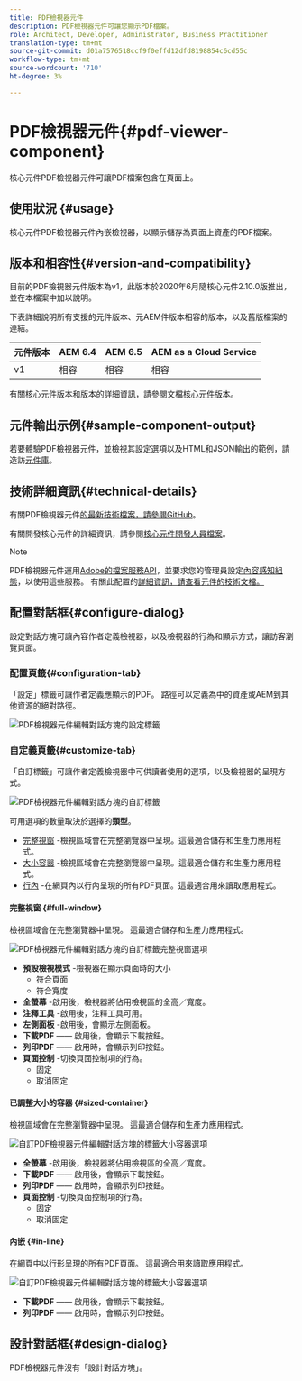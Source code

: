 ```yaml
---
title: PDF檢視器元件
description: PDF檢視器元件可讓您顯示PDF檔案。
role: Architect, Developer, Administrator, Business Practitioner
translation-type: tm+mt
source-git-commit: d01a7576518ccf9f0effd12dfd8198854c6cd55c
workflow-type: tm+mt
source-wordcount: '710'
ht-degree: 3%

---
```



# PDF檢視器元件{#pdf-viewer-component}

核心元件PDF檢視器元件可讓PDF檔案包含在頁面上。

## 使用狀況 {#usage}

核心元件PDF檢視器元件內嵌檢視器，以顯示儲存為頁面上資產的PDF檔案。

## 版本和相容性{#version-and-compatibility}

目前的PDF檢視器元件版本為v1，此版本於2020年6月隨核心元件2.10.0版推出，並在本檔案中加以說明。

下表詳細說明所有支援的元件版本、元AEM件版本相容的版本，以及舊版檔案的連結。

| 元件版本 | AEM 6.4 | AEM 6.5 | AEM as a Cloud Service  |
|--- |--- |---|---|
| v1 | 相容 | 相容 | 相容 |

有關核心元件版本和版本的詳細資訊，請參閱文檔[核心元件版本](/help/versions.md)。

## 元件輸出示例{#sample-component-output}

若要體驗PDF檢視器元件，並檢視其設定選項以及HTML和JSON輸出的範例，請造訪[元件庫](https://adobe.com/go/aem_cmp_library_pdfviewer)。

## 技術詳細資訊{#technical-details}

有關PDF檢視器元件[的最新技術檔案，請參閱GitHub](https://adobe.com/go/aem_cmp_tech_pdfviewer_v1)。

有關開發核心元件的詳細資訊，請參閱[核心元件開發人員檔案](/help/developing/overview.md)。

>[!NOTE]
>
>PDF檢視器元件運用[Adobe的檔案服務API](https://www.adobe.io/apis/documentcloud/dcsdk.html)，並要求您的管理員設定[內容感知組態](/help/developing/context-aware-configs.md)，以使用這些服務。 有關此配置的[詳細資訊，請查看元件的技術文檔。](https://github.com/adobe/aem-core-wcm-components/tree/master/content/src/content/jcr_root/apps/core/wcm/components/pdfviewer/v1/pdfviewer#context-aware-config)

## 配置對話框{#configure-dialog}

設定對話方塊可讓內容作者定義檢視器，以及檢視器的行為和顯示方式，讓訪客瀏覽頁面。

### 配置頁籤{#configuration-tab}

「設定」標籤可讓作者定義應顯示的PDF。 路徑可以定義為中的資產或AEM到其他資源的絕對路徑。

![PDF檢視器元件編輯對話方塊的設定標籤](/help/assets/pdf-viewer-edit-configuration.png)

### 自定義頁籤{#customize-tab}

「自訂標籤」可讓作者定義檢視器中可供讀者使用的選項，以及檢視器的呈現方式。

![PDF檢視器元件編輯對話方塊的自訂標籤](/help/assets/pdf-viewer-edit-customize.png)

可用選項的數量取決於選擇的&#x200B;**類型**。

* [完整視窗](#full-window) -檢視區域會在完整瀏覽器中呈現。這最適合儲存和生產力應用程式。
* [大小容器](#sized-container) -檢視區域會在完整瀏覽器中呈現。這最適合儲存和生產力應用程式。
* [行內](#in-line) -在網頁內以行內呈現的所有PDF頁面。這最適合用來讀取應用程式。

#### 完整視窗 {#full-window}

檢視區域會在完整瀏覽器中呈現。 這最適合儲存和生產力應用程式。

![PDF檢視器元件編輯對話方塊的自訂標籤完整視窗選項](/help/assets/pdf-viewer-edit-customize-full.png)

* **預設檢視模式** -檢視器在顯示頁面時的大小
   * 符合頁面
   * 符合寬度
* **全螢幕** -啟用後，檢視器將佔用檢視區的全高／寬度。
* **注釋工具** -啟用後，注釋工具可用。
* **左側面板** -啟用後，會顯示左側面板。
* **下載PDF**  —— 啟用後，會顯示下載按鈕。
* **列印PDF**  —— 啟用時，會顯示列印按鈕。
* **頁面控制** -切換頁面控制項的行為。
   * 固定
   * 取消固定

#### 已調整大小的容器 {#sized-container}

檢視區域會在完整瀏覽器中呈現。 這最適合儲存和生產力應用程式。

![自訂PDF檢視器元件編輯對話方塊的標籤大小容器選項](/help/assets/pdf-viewer-edit-customize-sized-container.png)

* **全螢幕** -啟用後，檢視器將佔用檢視區的全高／寬度。
* **下載PDF**  —— 啟用後，會顯示下載按鈕。
* **列印PDF**  —— 啟用時，會顯示列印按鈕。
* **頁面控制** -切換頁面控制項的行為。
   * 固定
   * 取消固定

#### 內嵌 {#in-line}

在網頁中以行形呈現的所有PDF頁面。 這最適合用來讀取應用程式。

![自訂PDF檢視器元件編輯對話方塊的標籤大小容器選項](/help/assets/pdf-viewer-edit-customize-inline.png)

* **下載PDF**  —— 啟用後，會顯示下載按鈕。
* **列印PDF**  —— 啟用時，會顯示列印按鈕。

## 設計對話框{#design-dialog}

PDF檢視器元件沒有「設計對話方塊」。
